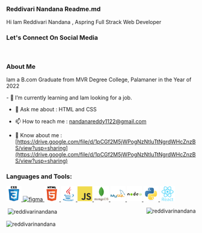 <div>
  <h3>Reddivari Nandana Readme.md</h3>
  <p>Hi <img style="width:20px","height:20px" src="https://raw.githubusercontent.com/MartinHeinz/MartinHeinz/master/wave.gif" alt="">Iam Reddivari Nandana , Aspring Full Strack Web Developer</p>
  <h3>Let's Connect On Social Media</h3>
    <a title="nandanareddy1122@gmail.com" href="mailto:nandanareddy1122@gmail.com" target="blank"><img style="width:25px","height:25px" src="https://cdn-icons-png.flaticon.com/128/10829/10829119.png" alt="" /></a>
  <a href="https://www.linkedin.com/in/reddivari-nandana-9b68aa251/" target="blank"><img style="width:25px","height:25px" src="https://cdn-icons-png.flaticon.com/128/3536/3536505.png" alt="" /></a>
  
  <h3>About Me</h3>
    <p>Iam a B.com Graduate from MVR Degree College, Palamaner in the Year of 2022</p>
    - 🌱 I’m currently learning and Iam looking for a job.
  
  - 💬 Ask me about : HTML and CSS

  - 📫 How to reach me : nandanareddy1122@gmail.com

  - 📄 Know about me : [https://drive.google.com/file/d/1pCGf2M5jWPogNzNtluTtNgrdWHcZnzBS/view?usp=sharing](https://drive.google.com/file/d/1pCGf2M5jWPogNzNtluTtNgrdWHcZnzBS/view?usp=sharing)
  <h3 align="left">Languages and Tools:</h3>
<p align="left"> <a href="https://camo.githubusercontent.com/ebc2703edba2d8c8a2b5aa7141f7c448b93110b019f81a56224c24e17d8457d2/68747470733a2f2f726561646d652d636f6d706f6e656e74732e76657263656c2e6170702f6170693f636f6d706f6e656e743d6c6f676f2666696c6c3d626c61636b266c6f676f3d726561637426616e696d6174696f6e3d7370696e2673766766696c6c3d313564386665" target="_blank" rel="noreferrer"> <img src="https://raw.githubusercontent.com/devicons/devicon/master/icons/css3/css3-original-wordmark.svg" alt="css3" width="40" height="40"/> </a> <a href="https://www.figma.com/" target="_blank" rel="noreferrer"> <img src="https://www.vectorlogo.zone/logos/figma/figma-icon.svg" alt="figma" width="40" height="40"/> </a> <a href="https://www.w3.org/html/" target="_blank" rel="noreferrer"> <img src="https://raw.githubusercontent.com/devicons/devicon/master/icons/html5/html5-original-wordmark.svg" alt="html5" width="40" height="40"/> </a> <a href="https://www.java.com" target="_blank" rel="noreferrer"> <img src="https://raw.githubusercontent.com/devicons/devicon/master/icons/java/java-original.svg" alt="java" width="40" height="40"/> </a> <a href="https://developer.mozilla.org/en-US/docs/Web/JavaScript" target="_blank" rel="noreferrer"> <img src="https://raw.githubusercontent.com/devicons/devicon/master/icons/javascript/javascript-original.svg" alt="javascript" width="40" height="40"/> </a> <a href="https://www.mongodb.com/" target="_blank" rel="noreferrer"> <img src="https://raw.githubusercontent.com/devicons/devicon/master/icons/mongodb/mongodb-original-wordmark.svg" alt="mongodb" width="40" height="40"/> </a> <a href="https://www.mysql.com/" target="_blank" rel="noreferrer"> <img src="https://raw.githubusercontent.com/devicons/devicon/master/icons/mysql/mysql-original-wordmark.svg" alt="mysql" width="40" height="40"/> </a> <a href="https://nodejs.org" target="_blank" rel="noreferrer"> <img src="https://raw.githubusercontent.com/devicons/devicon/master/icons/nodejs/nodejs-original-wordmark.svg" alt="nodejs" width="40" height="40"/> </a> <a href="https://www.python.org" target="_blank" rel="noreferrer"> <img src="https://raw.githubusercontent.com/devicons/devicon/master/icons/python/python-original.svg" alt="python" width="40" height="40"/> </a> <a href="https://reactjs.org/" target="_blank" rel="noreferrer"> <img src="https://raw.githubusercontent.com/devicons/devicon/master/icons/react/react-original-wordmark.svg" alt="react" width="40" height="40"/> </a> </p>
<p><img align="right" src="https://github-readme-stats.vercel.app/api/top-langs?username=reddivarinandana&show_icons=true&locale=en&layout=compact" alt="reddivarinandana" /></p>


<p>&nbsp;<img align="center" src="https://github-readme-stats.vercel.app/api?username=reddivarinandana&show_icons=true&locale=en" alt="reddivarinandana" /></p>



<p align:"left"><img align="center" src="https://github-readme-streak-stats.herokuapp.com/?user=reddivarinandana&" alt="reddivarinandana" /></p>




</div>
